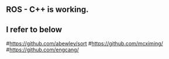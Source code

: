 ## ROS - C++ is working. 
## I refer to below
#https://github.com/abewley/sort
#https://github.com/mcximing/
#https://github.com/engcang/

